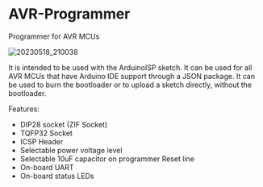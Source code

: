 # AVR-Programmer
Programmer for AVR MCUs

![20230518_210038](https://github.com/ITstreet1/AVR-Programmer/assets/30090189/0c107c0b-273e-4074-91f1-ecd7a8df71ec)

It is intended to be used with the ArduinoISP sketch. It can be used for all AVR MCUs that have Arduino IDE support through a JSON package. It can be used to burn the bootloader or to upload a sketch directly, without the bootloader.

Features:
* DIP28 socket (ZIF Socket)
* TQFP32 Socket
* ICSP Header
* Selectable power voltage level
* Selectable 10uF capacitor on programmer Reset line
* On-board UART
* On-board status LEDs
